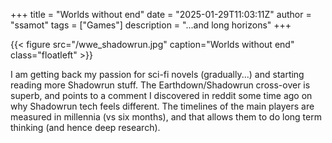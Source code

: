 +++
title = "Worlds without end"
date = "2025-01-29T11:03:11Z"
author = "ssamot"
tags = ["Games"]
description = "...and long horizons"
+++

{{< figure src="/wwe_shadowrun.jpg" caption="Worlds without end" class="floatleft"  >}}

I am getting back my passion for sci-fi novels (gradually...) and starting reading more Shadowrun stuff. The Earthdown/Shadowrun cross-over is superb, and points to a comment I discovered in reddit some time ago on why Shadowrun tech feels different. The timelines of the main players are measured in millennia (vs six months), and that allows them to do long term thinking (and hence deep research). 


